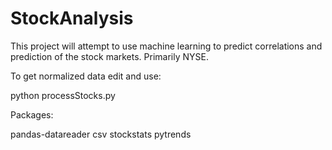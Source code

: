 # StockAnalysis
This project will attempt to use machine learning to predict correlations and prediction of the stock markets. Primarily NYSE.

To get normalized data edit and use:

python processStocks.py

Packages:

pandas-datareader
csv
stockstats
pytrends
